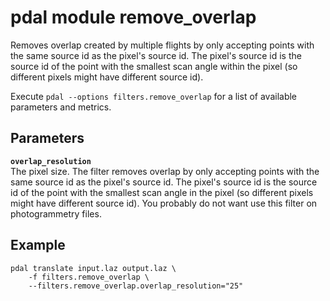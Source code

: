 # pdal module remove_overlap

Removes overlap created by multiple flights by only accepting points with the same source id as the pixel's source id. 
The pixel's source id is the source id of the point with the smallest scan angle within the pixel (so different pixels might have different source id). 

Execute `pdal --options filters.remove_overlap` for a list of available parameters and metrics.


## Parameters

**`overlap_resolution`**  
The pixel size. The filter removes overlap by only accepting points with the same source id as the pixel's source id. 
The pixel's source id is the source id of the point with the smallest scan angle in the pixel (so different pixels might have different source id). 
You probably do not want use this filter on photogrammetry files. 


## Example

	pdal translate input.laz output.laz \
		-f filters.remove_overlap \
		--filters.remove_overlap.overlap_resolution="25"
